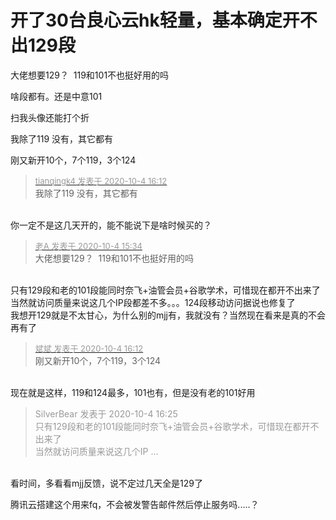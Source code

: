 # 开了30台良心云hk轻量，基本确定开不出129段


大佬想要129？&nbsp;&nbsp;119和101不也挺好用的吗

啥段都有。还是中意101

扫我头像还能打个折

我除了119 没有，其它都有<img src="static/image/smiley/default/biggrin.gif" smilieid="3" border="0" alt="" />

刚又新开10个，7个119，3个124

<div class="quote"><blockquote><font size="2"><a href="https://www.hostloc.com/forum.php?mod=redirect&amp;goto=findpost&amp;pid=9257935&amp;ptid=750831" target="_blank"><font color="#999999">tianqingk4 发表于 2020-10-4 16:12</font></a></font><br />
我除了119 没有，其它都有</blockquote></div><br />
你一定不是这几天开的，能不能说下是啥时候买的？<img src="static/image/smiley/yct/002.gif" smilieid="30" border="0" alt="" />

<div class="quote"><blockquote><font size="2"><a href="https://www.hostloc.com/forum.php?mod=redirect&amp;goto=findpost&amp;pid=9257821&amp;ptid=750831" target="_blank"><font color="#999999">老A 发表于 2020-10-4 15:34</font></a></font><br />
大佬想要129？&nbsp;&nbsp;119和101不也挺好用的吗</blockquote></div><br />
只有129段和老的101段能同时奈飞+油管会员+谷歌学术，可惜现在都开不出来了<br />
当然就访问质量来说这几个IP段都差不多。。。124段移动访问据说也修复了<br />
我想开129就是不太甘心，为什么别的mjj有，我就没有？当然现在看来是真的不会再有了

<div class="quote"><blockquote><font size="2"><a href="https://www.hostloc.com/forum.php?mod=redirect&amp;goto=findpost&amp;pid=9257937&amp;ptid=750831" target="_blank"><font color="#999999">斌斌 发表于 2020-10-4 16:12</font></a></font><br />
刚又新开10个，7个119，3个124</blockquote></div><br />
现在就是这样，119和124最多，101也有，但是没有老的101好用

<div class="quote"><blockquote><font color="#999999">SilverBear 发表于 2020-10-4 16:25</font><br />
<font color="#999999">只有129段和老的101段能同时奈飞+油管会员+谷歌学术，可惜现在都开不出来了<br />
当然就访问质量来说这几个IP ...</font></blockquote></div><br />
看时间，多看看mjj反馈，说不定过几天全是129了

腾讯云搭建这个用来fq，不会被发警告邮件然后停止服务吗.....？

